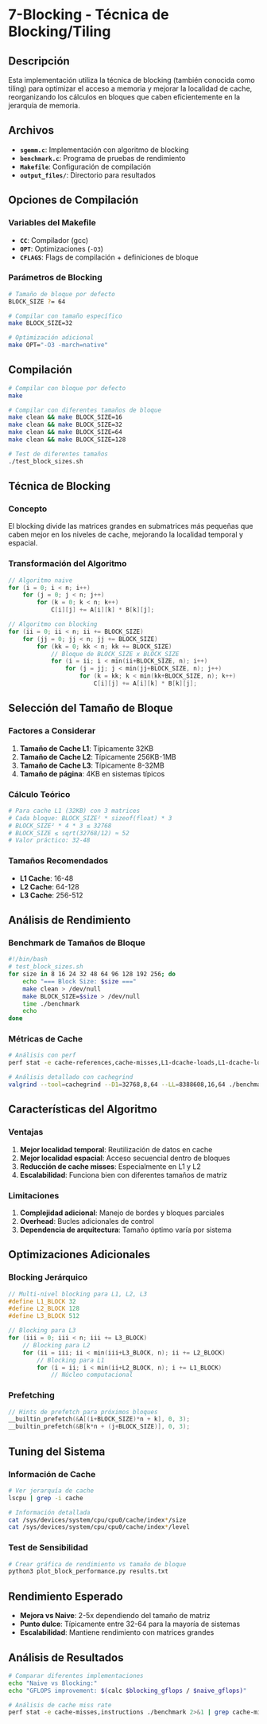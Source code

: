 # 7-Blocking - Técnica de Blocking/Tiling

## Descripción

Esta implementación utiliza la técnica de blocking (también conocida como tiling) para optimizar el acceso a memoria y mejorar la localidad de cache, reorganizando los cálculos en bloques que caben eficientemente en la jerarquía de memoria.

## Archivos

- **`sgemm.c`**: Implementación con algoritmo de blocking
- **`benchmark.c`**: Programa de pruebas de rendimiento
- **`Makefile`**: Configuración de compilación
- **`output_files/`**: Directorio para resultados

## Opciones de Compilación

### Variables del Makefile
- **`CC`**: Compilador (gcc)
- **`OPT`**: Optimizaciones (`-O3`)
- **`CFLAGS`**: Flags de compilación + definiciones de bloque

### Parámetros de Blocking
```bash
# Tamaño de bloque por defecto
BLOCK_SIZE ?= 64

# Compilar con tamaño específico
make BLOCK_SIZE=32

# Optimización adicional
make OPT="-O3 -march=native"
```

## Compilación

```bash
# Compilar con bloque por defecto
make

# Compilar con diferentes tamaños de bloque
make clean && make BLOCK_SIZE=16
make clean && make BLOCK_SIZE=32  
make clean && make BLOCK_SIZE=64
make clean && make BLOCK_SIZE=128

# Test de diferentes tamaños
./test_block_sizes.sh
```

## Técnica de Blocking

### Concepto
El blocking divide las matrices grandes en submatrices más pequeñas que caben mejor en los niveles de cache, mejorando la localidad temporal y espacial.

### Transformación del Algoritmo
```c
// Algoritmo naive
for (i = 0; i < n; i++)
    for (j = 0; j < n; j++)
        for (k = 0; k < n; k++)
            C[i][j] += A[i][k] * B[k][j];

// Algoritmo con blocking
for (ii = 0; ii < n; ii += BLOCK_SIZE)
    for (jj = 0; jj < n; jj += BLOCK_SIZE)
        for (kk = 0; kk < n; kk += BLOCK_SIZE)
            // Bloque de BLOCK_SIZE x BLOCK_SIZE
            for (i = ii; i < min(ii+BLOCK_SIZE, n); i++)
                for (j = jj; j < min(jj+BLOCK_SIZE, n); j++)
                    for (k = kk; k < min(kk+BLOCK_SIZE, n); k++)
                        C[i][j] += A[i][k] * B[k][j];
```

## Selección del Tamaño de Bloque

### Factores a Considerar
1. **Tamaño de Cache L1**: Típicamente 32KB
2. **Tamaño de Cache L2**: Típicamente 256KB-1MB
3. **Tamaño de Cache L3**: Típicamente 8-32MB
4. **Tamaño de página**: 4KB en sistemas típicos

### Cálculo Teórico
```bash
# Para cache L1 (32KB) con 3 matrices
# Cada bloque: BLOCK_SIZE² * sizeof(float) * 3
# BLOCK_SIZE² * 4 * 3 ≤ 32768
# BLOCK_SIZE ≤ sqrt(32768/12) ≈ 52
# Valor práctico: 32-48
```

### Tamaños Recomendados
- **L1 Cache**: 16-48
- **L2 Cache**: 64-128  
- **L3 Cache**: 256-512

## Análisis de Rendimiento

### Benchmark de Tamaños de Bloque
```bash
#!/bin/bash
# test_block_sizes.sh
for size in 8 16 24 32 48 64 96 128 192 256; do
    echo "=== Block Size: $size ==="
    make clean > /dev/null
    make BLOCK_SIZE=$size > /dev/null
    time ./benchmark
    echo
done
```

### Métricas de Cache
```bash
# Análisis con perf
perf stat -e cache-references,cache-misses,L1-dcache-loads,L1-dcache-load-misses ./benchmark

# Análisis detallado con cachegrind
valgrind --tool=cachegrind --D1=32768,8,64 --LL=8388608,16,64 ./benchmark
```

## Características del Algoritmo

### Ventajas
1. **Mejor localidad temporal**: Reutilización de datos en cache
2. **Mejor localidad espacial**: Acceso secuencial dentro de bloques
3. **Reducción de cache misses**: Especialmente en L1 y L2
4. **Escalabilidad**: Funciona bien con diferentes tamaños de matriz

### Limitaciones
1. **Complejidad adicional**: Manejo de bordes y bloques parciales
2. **Overhead**: Bucles adicionales de control
3. **Dependencia de arquitectura**: Tamaño óptimo varía por sistema

## Optimizaciones Adicionales

### Blocking Jerárquico
```c
// Multi-nivel blocking para L1, L2, L3
#define L1_BLOCK 32
#define L2_BLOCK 128
#define L3_BLOCK 512

// Blocking para L3
for (iii = 0; iii < n; iii += L3_BLOCK)
    // Blocking para L2
    for (ii = iii; ii < min(iii+L3_BLOCK, n); ii += L2_BLOCK)
        // Blocking para L1
        for (i = ii; i < min(ii+L2_BLOCK, n); i += L1_BLOCK)
            // Núcleo computacional
```

### Prefetching
```c
// Hints de prefetch para próximos bloques
__builtin_prefetch(&A[(i+BLOCK_SIZE)*n + k], 0, 3);
__builtin_prefetch(&B[k*n + (j+BLOCK_SIZE)], 0, 3);
```

## Tuning del Sistema

### Información de Cache
```bash
# Ver jerarquía de cache
lscpu | grep -i cache

# Información detallada
cat /sys/devices/system/cpu/cpu0/cache/index*/size
cat /sys/devices/system/cpu/cpu0/cache/index*/level
```

### Test de Sensibilidad
```bash
# Crear gráfica de rendimiento vs tamaño de bloque
python3 plot_block_performance.py results.txt
```

## Rendimiento Esperado

- **Mejora vs Naive**: 2-5x dependiendo del tamaño de matriz
- **Punto dulce**: Típicamente entre 32-64 para la mayoría de sistemas
- **Escalabilidad**: Mantiene rendimiento con matrices grandes

## Análisis de Resultados

```bash
# Comparar diferentes implementaciones
echo "Naive vs Blocking:"
echo "GFLOPS improvement: $(calc $blocking_gflops / $naive_gflops)"

# Análisis de cache miss rate
perf stat -e cache-misses,instructions ./benchmark 2>&1 | grep cache-misses
```
